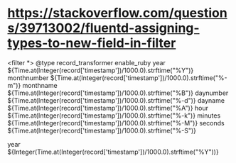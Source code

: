 

# https://stackoverflow.com/questions/39713002/fluentd-assigning-types-to-new-field-in-filter

<filter *>
  @type record_transformer
  enable_ruby
  <record>
    year ${Time.at(Integer(record['timestamp'])/1000.0).strftime("%Y")}
    monthnumber ${Time.at(Integer(record['timestamp'])/1000.0).strftime("%-m")}
    monthname ${Time.at(Integer(record['timestamp'])/1000.0).strftime("%B")}
    daynumber ${Time.at(Integer(record['timestamp'])/1000.0).strftime("%-d")}
    dayname ${Time.at(Integer(record['timestamp'])/1000.0).strftime("%A")}
    hour ${Time.at(Integer(record['timestamp'])/1000.0).strftime("%-k")}
    minutes ${Time.at(Integer(record['timestamp'])/1000.0).strftime("%-M")}
    seconds ${Time.at(Integer(record['timestamp'])/1000.0).strftime("%-S")}
  </record>
</filter>

year ${Integer(Time.at(Integer(record['timestamp'])/1000.0).strftime("%Y"))}